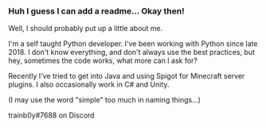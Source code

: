 ### Huh I guess I can add a readme... Okay then!
Well, I should probably put up a little about me.

I'm a self taught Python developer. I've been working with Python since late 2018.
I don't know everything, and don't always use the best practices, but hey, sometimes the code works, what more can I ask for?

Recently I've tried to get into Java and using Spigot for Minecraft server plugins.
I also occasionally work in C# and Unity.

(I may use the word "simple" too much in naming things...)

trainb0y#7688 on Discord
<!--
**trainb0y1/trainb0y1** is a ✨ _special_ ✨ repository because its `README.md` (this file) appears on your GitHub profile.
-->
